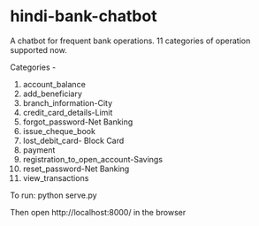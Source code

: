 # hindi-bank-chatbot
A chatbot for frequent bank operations. 11 categories of operation supported now.

Categories -
1. account_balance
2. add_beneficiary
3. branch_information-City
4. credit_card_details-Limit
5. forgot_password-Net Banking
6. issue_cheque_book
7. lost_debit_card- Block Card
8. payment
9. registration_to_open_account-Savings
10. reset_password-Net Banking
11. view_transactions

To run:
python serve.py

Then open http://localhost:8000/ in the browser

